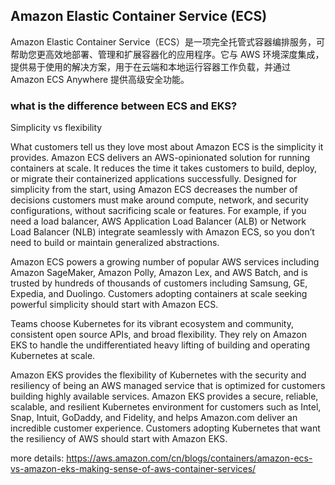 ## Amazon Elastic Container Service (ECS)

Amazon Elastic Container Service（ECS）是一项完全托管式容器编排服务，可帮助您更高效地部署、管理和扩展容器化的应用程序。它与 AWS 环境深度集成，提供易于使用的解决方案，用于在云端和本地运行容器工作负载，并通过 Amazon ECS Anywhere 提供高级安全功能。

### what is the difference between ECS and EKS?

Simplicity vs flexibility

What customers tell us they love most about Amazon ECS is the simplicity it provides. Amazon ECS delivers an AWS-opinionated solution for running containers at scale. It reduces the time it takes customers to build, deploy, or migrate their containerized applications successfully. Designed for simplicity from the start, using Amazon ECS decreases the number of decisions customers must make around compute, network, and security configurations, without sacrificing scale or features. For example, if you need a load balancer, AWS Application Load Balancer (ALB) or Network Load Balancer (NLB) integrate seamlessly with Amazon ECS, so you don’t need to build or maintain generalized abstractions.

Amazon ECS powers a growing number of popular AWS services including Amazon SageMaker, Amazon Polly, Amazon Lex, and AWS Batch, and is trusted by hundreds of thousands of customers including Samsung, GE, Expedia, and Duolingo. Customers adopting containers at scale seeking powerful simplicity should start with Amazon ECS.

Teams choose Kubernetes for its vibrant ecosystem and community, consistent open source APIs, and broad flexibility. They rely on Amazon EKS to handle the undifferentiated heavy lifting of building and operating Kubernetes at scale.

Amazon EKS provides the flexibility of Kubernetes with the security and resiliency of being an AWS managed service that is optimized for customers building highly available services. Amazon EKS provides a secure, reliable, scalable, and resilient Kubernetes environment for customers such as Intel, Snap, Intuit, GoDaddy, and Fidelity, and helps Amazon.com deliver an incredible customer experience. Customers adopting Kubernetes that want the resiliency of AWS should start with Amazon EKS.

more details: https://aws.amazon.com/cn/blogs/containers/amazon-ecs-vs-amazon-eks-making-sense-of-aws-container-services/
